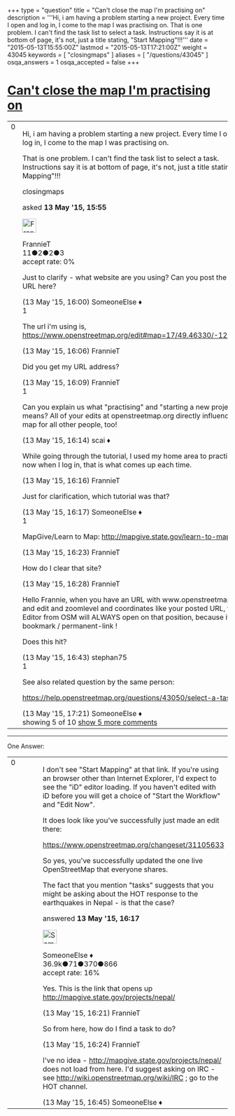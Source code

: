 +++
type = "question"
title = "Can&#x27;t close the map I&#x27;m practising on"
description = '''Hi, i am having a problem starting a new project. Every time I open and log in, I come to the map I was practising on. That is one problem. I can&#x27;t find the task list to select a task. Instructions say it is at bottom of page, it&#x27;s not, just a title stating, &quot;Start Mapping&quot;!!!'''
date = "2015-05-13T15:55:00Z"
lastmod = "2015-05-13T17:21:00Z"
weight = 43045
keywords = [ "closingmaps" ]
aliases = [ "/questions/43045" ]
osqa_answers = 1
osqa_accepted = false
+++

<div class="headNormal">

# [Can't close the map I'm practising on](/questions/43045/cant-close-the-map-im-practising-on)

</div>

<div id="main-body">

<div id="askform">

<table id="question-table" style="width:100%;">
<colgroup>
<col style="width: 50%" />
<col style="width: 50%" />
</colgroup>
<tbody>
<tr>
<td style="width: 30px; vertical-align: top"><div class="vote-buttons">
<span id="post-43045-upvote" class="ajax-command post-vote up" rel="nofollow" title="I like this post (click again to cancel)"> </span>
<div id="post-43045-score" class="post-score" title="current number of votes">
0
</div>
<span id="post-43045-downvote" class="ajax-command post-vote down" rel="nofollow" title="I dont like this post (click again to cancel)"> </span> <span id="favorite-mark" class="ajax-command favorite-mark" rel="nofollow" title="mark/unmark this question as favorite (click again to cancel)"> </span>
<div id="favorite-count" class="favorite-count">
&#10;</div>
</div></td>
<td><div id="item-right">
<div class="question-body">
<p>Hi, i am having a problem starting a new project. Every time I open and log in, I come to the map I was practising on.</p>
<p>That is one problem. I can't find the task list to select a task. Instructions say it is at bottom of page, it's not, just a title stating, "Start Mapping"!!!</p>
</div>
<div id="question-tags" class="tags-container tags">
<span class="post-tag tag-link-closingmaps" rel="tag" title="see questions tagged &#39;closingmaps&#39;">closingmaps</span>
</div>
<div id="question-controls" class="post-controls">
&#10;</div>
<div class="post-update-info-container">
<div class="post-update-info post-update-info-user">
<p>asked <strong>13 May '15, 15:55</strong></p>
<img src="https://secure.gravatar.com/avatar/6a144c71063255d4877da4d66df09e53?s=32&amp;d=identicon&amp;r=g" class="gravatar" width="32" height="32" alt="FrannieT&#39;s gravatar image" />
<p><span>FrannieT</span><br />
<span class="score" title="11 reputation points">11</span><span title="2 badges"><span class="badge1">●</span><span class="badgecount">2</span></span><span title="2 badges"><span class="silver">●</span><span class="badgecount">2</span></span><span title="3 badges"><span class="bronze">●</span><span class="badgecount">3</span></span><br />
<span class="accept_rate" title="Rate of the user&#39;s accepted answers">accept rate:</span> <span title="FrannieT has no accepted answers">0%</span></p>
</div>
</div>
<div id="comments-container-43045" class="comments-container">
<span id="43047"></span>
<div id="comment-43047" class="comment">
<div id="post-43047-score" class="comment-score">
&#10;</div>
<div class="comment-text">
<p>Just to clarify - what website are you using? Can you post the browser URL here?</p>
</div>
<div id="comment-43047-info" class="comment-info">
<span class="comment-age">(13 May '15, 16:00)</span> <span class="comment-user userinfo">SomeoneElse ♦</span>
</div>
</div>
<span id="43048"></span>
<div id="comment-43048" class="comment">
<div id="post-43048-score" class="comment-score">
1
</div>
<div class="comment-text">
<p>The url i'm using is, <a href="https://www.openstreetmap.org/edit#map=17/49.46330/-124.72671">https://www.openstreetmap.org/edit#map=17/49.46330/-124.72671</a></p>
</div>
<div id="comment-43048-info" class="comment-info">
<span class="comment-age">(13 May '15, 16:06)</span> <span class="comment-user userinfo">FrannieT</span>
</div>
</div>
<span id="43049"></span>
<div id="comment-43049" class="comment not_top_scorer">
<div id="post-43049-score" class="comment-score">
&#10;</div>
<div class="comment-text">
<p>Did you get my URL address?</p>
</div>
<div id="comment-43049-info" class="comment-info">
<span class="comment-age">(13 May '15, 16:09)</span> <span class="comment-user userinfo">FrannieT</span>
</div>
</div>
<span id="43051"></span>
<div id="comment-43051" class="comment">
<div id="post-43051-score" class="comment-score">
1
</div>
<div class="comment-text">
<p>Can you explain us what "practising" and "starting a new project" means? All of your edits at openstreetmap.org directly influence the map for all other people, too!</p>
</div>
<div id="comment-43051-info" class="comment-info">
<span class="comment-age">(13 May '15, 16:14)</span> <span class="comment-user userinfo">scai ♦</span>
</div>
</div>
<span id="43052"></span>
<div id="comment-43052" class="comment not_top_scorer">
<div id="post-43052-score" class="comment-score">
&#10;</div>
<div class="comment-text">
<p>While going through the tutorial, I used my home area to practise on, now when I log in, that is what comes up each time.</p>
</div>
<div id="comment-43052-info" class="comment-info">
<span class="comment-age">(13 May '15, 16:16)</span> <span class="comment-user userinfo">FrannieT</span>
</div>
</div>
<span id="43054"></span>
<div id="comment-43054" class="comment not_top_scorer">
<div id="post-43054-score" class="comment-score">
&#10;</div>
<div class="comment-text">
<p>Just for clarification, which tutorial was that?</p>
</div>
<div id="comment-43054-info" class="comment-info">
<span class="comment-age">(13 May '15, 16:17)</span> <span class="comment-user userinfo">SomeoneElse ♦</span>
</div>
</div>
<span id="43057"></span>
<div id="comment-43057" class="comment">
<div id="post-43057-score" class="comment-score">
1
</div>
<div class="comment-text">
<p>MapGive/Learn to Map: <a href="http://mapgive.state.gov/learn-to-map/">http://mapgive.state.gov/learn-to-map/</a></p>
</div>
<div id="comment-43057-info" class="comment-info">
<span class="comment-age">(13 May '15, 16:23)</span> <span class="comment-user userinfo">FrannieT</span>
</div>
</div>
<span id="43060"></span>
<div id="comment-43060" class="comment not_top_scorer">
<div id="post-43060-score" class="comment-score">
&#10;</div>
<div class="comment-text">
<p>How do I clear that site?</p>
</div>
<div id="comment-43060-info" class="comment-info">
<span class="comment-age">(13 May '15, 16:28)</span> <span class="comment-user userinfo">FrannieT</span>
</div>
</div>
<span id="43061"></span>
<div id="comment-43061" class="comment not_top_scorer">
<div id="post-43061-score" class="comment-score">
&#10;</div>
<div class="comment-text">
<p>Hello Frannie, when you have an URL with www.openstreetmap.org and edit and zoomlevel and coordinates like your posted URL, the iD Editor from OSM will ALWAYS open on that position, because it is like a bookmark / permanent-link !</p>
<p>Does this hit?</p>
</div>
<div id="comment-43061-info" class="comment-info">
<span class="comment-age">(13 May '15, 16:43)</span> <span class="comment-user userinfo">stephan75</span>
</div>
</div>
<span id="43066"></span>
<div id="comment-43066" class="comment">
<div id="post-43066-score" class="comment-score">
1
</div>
<div class="comment-text">
<p>See also related question by the same person:</p>
<p><a href="https://help.openstreetmap.org/questions/43050/select-a-task">https://help.openstreetmap.org/questions/43050/select-a-task</a></p>
</div>
<div id="comment-43066-info" class="comment-info">
<span class="comment-age">(13 May '15, 17:21)</span> <span class="comment-user userinfo">SomeoneElse ♦</span>
</div>
</div>
</div>
<div id="comment-tools-43045" class="comment-tools">
<span class="comments-showing"> showing 5 of 10 </span> <a href="#" class="show-all-comments-link">show 5 more comments</a>
</div>
<div class="clear">
&#10;</div>
<div id="comment-43045-form-container" class="comment-form-container">
&#10;</div>
<div class="clear">
&#10;</div>
</div></td>
</tr>
</tbody>
</table>

------------------------------------------------------------------------

<div class="tabBar">

<span id="sort-top"></span>

<div class="headQuestions">

One Answer:

</div>

</div>

<span id="43053"></span>

<div id="answer-container-43053" class="answer">

<table style="width:100%;">
<colgroup>
<col style="width: 50%" />
<col style="width: 50%" />
</colgroup>
<tbody>
<tr>
<td style="width: 30px; vertical-align: top"><div class="vote-buttons">
<span id="post-43053-upvote" class="ajax-command post-vote up" rel="nofollow" title="I like this post (click again to cancel)"> </span>
<div id="post-43053-score" class="post-score" title="current number of votes">
0
</div>
<span id="post-43053-downvote" class="ajax-command post-vote down" rel="nofollow" title="I dont like this post (click again to cancel)"> </span>
</div></td>
<td><div class="item-right">
<div class="answer-body">
<p>I don't see "Start Mapping" at that link. If you're using an browser other than Internet Explorer, I'd expect to see the "iD" editor loading. If you haven't edited with iD before you will get a choice of "Start the Workflow" and "Edit Now".</p>
<p>It does look like you've successfully just made an edit there:</p>
<p><a href="https://www.openstreetmap.org/changeset/31105633">https://www.openstreetmap.org/changeset/31105633</a></p>
<p>So yes, you've successfully updated the one live OpenStreetMap that everyone shares.</p>
<p>The fact that you mention "tasks" suggests that you might be asking about the HOT response to the earthquakes in Nepal - is that the case?</p>
</div>
<div class="answer-controls post-controls">
&#10;</div>
<div class="post-update-info-container">
<div class="post-update-info post-update-info-user">
<p>answered <strong>13 May '15, 16:17</strong></p>
<img src="https://secure.gravatar.com/avatar/0bf1aa22f7f5e045b0eb8beb79fe7907?s=32&amp;d=identicon&amp;r=g" class="gravatar" width="32" height="32" alt="SomeoneElse&#39;s gravatar image" />
<p><span>SomeoneElse ♦</span><br />
<span class="score" title="36866 reputation points"><span>36.9k</span></span><span title="71 badges"><span class="badge1">●</span><span class="badgecount">71</span></span><span title="370 badges"><span class="silver">●</span><span class="badgecount">370</span></span><span title="866 badges"><span class="bronze">●</span><span class="badgecount">866</span></span><br />
<span class="accept_rate" title="Rate of the user&#39;s accepted answers">accept rate:</span> <span title="SomeoneElse has 228 accepted answers">16%</span></p>
</div>
</div>
<div id="comments-container-43053" class="comments-container">
<span id="43056"></span>
<div id="comment-43056" class="comment">
<div id="post-43056-score" class="comment-score">
&#10;</div>
<div class="comment-text">
<p>Yes. This is the link that opens up <a href="http://mapgive.state.gov/projects/nepal/">http://mapgive.state.gov/projects/nepal/</a></p>
</div>
<div id="comment-43056-info" class="comment-info">
<span class="comment-age">(13 May '15, 16:21)</span> <span class="comment-user userinfo">FrannieT</span>
</div>
</div>
<span id="43058"></span>
<div id="comment-43058" class="comment">
<div id="post-43058-score" class="comment-score">
&#10;</div>
<div class="comment-text">
<p>So from here, how do I find a task to do?</p>
</div>
<div id="comment-43058-info" class="comment-info">
<span class="comment-age">(13 May '15, 16:24)</span> <span class="comment-user userinfo">FrannieT</span>
</div>
</div>
<span id="43062"></span>
<div id="comment-43062" class="comment">
<div id="post-43062-score" class="comment-score">
&#10;</div>
<div class="comment-text">
<p>I've no idea - <a href="http://mapgive.state.gov/projects/nepal/">http://mapgive.state.gov/projects/nepal/</a> does not load from here. I'd suggest asking on IRC - see <a href="http://wiki.openstreetmap.org/wiki/IRC">http://wiki.openstreetmap.org/wiki/IRC</a> ; go to the HOT channel.</p>
</div>
<div id="comment-43062-info" class="comment-info">
<span class="comment-age">(13 May '15, 16:45)</span> <span class="comment-user userinfo">SomeoneElse ♦</span>
</div>
</div>
</div>
<div id="comment-tools-43053" class="comment-tools">
&#10;</div>
<div class="clear">
&#10;</div>
<div id="comment-43053-form-container" class="comment-form-container">
&#10;</div>
<div class="clear">
&#10;</div>
</div></td>
</tr>
</tbody>
</table>

</div>

<div class="paginator-container-left">

</div>

</div>

</div>

